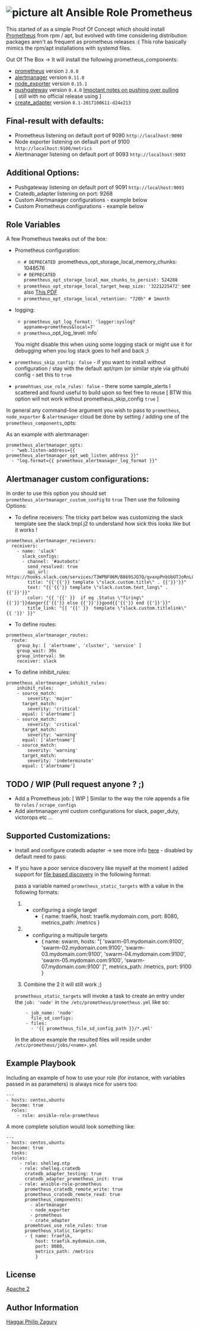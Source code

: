 ![picture alt](https://cdn.rawgit.com/fabric8io/fabric8-devops/93ca9bc/prometheus/src/main/fabric8/icon.png "Prometheus") Ansible Role Prometheus
=======================

This started of as a simple Proof Of Concept which should install [Prometheus](http://prometheus.io) from rpm / apt, but evolved with time considering distribution packages aren't as frequent as prometheus releases :(
This rolw basically mimics the rpm/apt installations with systemd files.

Out Of The Box -> It will install the following prometheus_components:
  - [prometheus](http://prometheus.io) version `2.0.0`
  - [alertmanager](https://prometheus.io/docs/alerting/alertmanager/) version `0.11.0`
  - [node_exporter](https://github.com/prometheus/node_exporter) version `0.15.1`
  - [pushgateway](https://github.com/prometheus/pushgateway) version `0.4.0`
    [Impotant notes on pushing over pulling](https://prometheus.io/docs/practices/pushing/)  
  [ still with no official release using ]
  - [create_adapter](https://github.com/crate/crate_adapter) version `0.1-2017100611-d24e213`


Final-result with defaults:
---------------------------

* Prometheus listening on default port of 9090 `http://localhost:9090`
* Node exporter listening on default port of 9100 `http://localhost:9100/metrics`
* Alertmanager listening on default port of 9093 `http://localhost:9093`

Additional Options:
-------------------
* Pushgateway listening on default port of 9091 `http://localhost:9091`
* Cratedb_adapter listening on port: 9268
* Custom Alertmanager configurations - example below
* Custom Prometheus configurations - example below

Role Variables
--------------
A few Prometheus tweaks out of the box:
* Prometheus configuration:
  * `# DEPRECATED `prometheus_opt_storage_local_memory_chunks: 1048576
  * `# DEPRECATED prometheus_opt_storage_local_max_chunks_to_persist: 524288`
  * `prometheus_opt_storage_local_target_heap_size: '3221225472'`
  see also [This PDF](https://schd.ws/hosted_files/cloudnativeeu2017/ce/Slides.pdf
)
  * `prometheus_opt_storage_local_retention: "720h" # 1month`
* logging:
  * `prometheus_opt_log_format: 'logger:syslog?appname=prometheus&local=7'`
  * `prometheus`_opt_log_level: info`

  You might disable this when using some logging stack or might use it for debugging when you log stack goes to hell and back ;)

* `prometheus_skip_config: false` - if you want to install without configuration / stay with the default apt/rpm (or similar style via github) config - set this to `true`
* `promehtues_use_role_rules: false` - there some sample_alerts I scattered and found useful to build upon so feel free to reuse [ BTW this option will not work without prometheus_skip_config `true` ]

In general any command-line argument you wish to pass to `prometheus`, `node_exporter` & `alertmanager` cloud be done by setting / adding one of the `prometheus_components`_opts:

As an example with alertmanager:

    prometheus_alertmanager_opts:
      - "web.listen-address={{ prometheus_alertmanager_opt_web_listen_address }}"
      - "log.format={{ prometheus_alertmanager_log_format }}"

Alertmanager custom configurations:
-----------------------------------
In order to use this option you should set `prometheus_alertmanager_custom_config` to `true`
Then use the following Options:

* To define receivers:
The tricky part below was customizing the slack template see the slack.tmpl.j2 to understand how sick this looks like but it works !
```
prometheus_alertmanager_recievers:
  receivers:
    - name: 'slack'
      slack_configs:
      - channel: '#autobots'
        send_resolved: true
        api_url: https://hooks.slack.com/services/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
        title: "{{'{{'}} template \"slack.custom.title\" . {{'}}'}}"
        text: "{{'{{'}} template \"slack.custom.text_long\" . {{'}}'}}"
        color: "{{ '{{' }}  if eq .Status \"firing\" {{'}}'}}danger{{'{{'}} else {{'}}'}}good{{'{{'}} end {{'}}'}}"
        title_link: "{{ '{{' }}  template \"slack.custom.titlelink\" {{ '}}' }}"
```
* To define routes:
```
prometheus_alertmanager_routes:
  route:
    group_by: [ 'alertname', 'cluster', 'service' ]
    group_wait: 30s
    group_interval: 5m
    receiver: slack
```
* To define inhibit_rules:
```
prometheus_alertmanager_inhibit_rules:
    inhibit_rules:
    - source_match:
        severity: 'major'
      target_match:
        severity: 'critical'
      equal: ['alertname']
    - source_match:
        severity: 'critical'
      target_match:
        severity: 'warning'
      equal: ['alertname']
    - source_match:
        severity: 'warning'
      target_match:
        severity: 'indeterminate'
      equal: ['alertname']
```

TODO / WIP (Pull request anyone ? ;)
------------------------------------
* Add a Prometheus job: [ WIP ]
  Similar to the way the role appends a file to `rules` / `scrape_configs`
* Add alertmanager.yml custom configurations for slack, pager_duty, victorops etc ...

Supported Customizations:
-------------------------

* Install and configure cratedb adapter -> see more info [here](https://github.com/crate/crate_adapter) - disabled by default need to pass:
* If you have a poor service discovery like myself at the moment I added support for [file based discovery](https://prometheus.io/docs/operating/configuration/#<file_sd_config>) in the following format:

    pass a variable named `prometheus_static_targets` with a value in the following formats:

    1) - configuring a single target
          - { name: traefik,
              host: traefik.mydomain.com,
              port: 8080,
              metrics_path: /metrics
            }

    2) - configuring a multipule targets
          - { name: swarm,
              hosts: "[
                      'swarm-01.mydomain.com:9100',
                      'swarm-02.mydomain.com:9100',
                      'swarm-03.mydomain.com:9100',
                      'swarm-04.mydomain.com:9100',
                      'swarm-05.mydomain.com:9100',
                      'swarm-07.mydomain.com:9100'
                     ]",
              metrics_path: /metrics,
              port: 9100
            }
    3) Combine the 2 it will still work ;)

    `prometheus_static_targets` will invoke a task to create an entry under the `job: 'node'` in `the /etc/prometheus/prometheus.yml` like so:

          - job_name: 'node'
            file_sd_configs:
          - files:
            - '{{ prometheus_file_sd_config_path }}/*.yml'

    In the above example the resulted files will reside under `/etc/prometheus/jobs/<name>.yml`

Example Playbook
----------------

Including an example of how to use your role (for instance, with variables passed in as parameters) is always nice for users too:

    ---
    - hosts: centos,ubuntu
      become: true
      roles:
        - role: ansible-role-prometheus


A more complete solution would look something like:

    ---
    - hosts: centos,ubuntu
      become: true
      tasks:
      roles:
         - role: shelleg.ntp
         - role: shelleg.cratedb
           cratedb_adapter_testing: true
           cratedb_adapter_prometheus_init: true
         - role: ansible-role-prometheus
           prometheus_cratedb_remote_write: true
           prometheus_cratedb_remote_read: true
           prometheus_components:
             - alertmanager
             - node_exporter
             - prometheus
             - crate_adapter
           promehtues_use_role_rules: true
           prometheus_static_targets:
           - { name: traefik,
               host: traefik.mydomain.com,
               port: 8080,
               metrics_path: /metrics
               }


License
-------
[Apache 2](https://choosealicense.com/licenses/apache-2.0/)


Author Information
------------------

[Haggai Philip Zagury](http://www.tikalk.com/devops/haggai)
